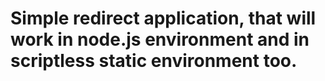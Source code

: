 # Simple redirect application, that will work in node.js environment and in scriptless static environment too.
